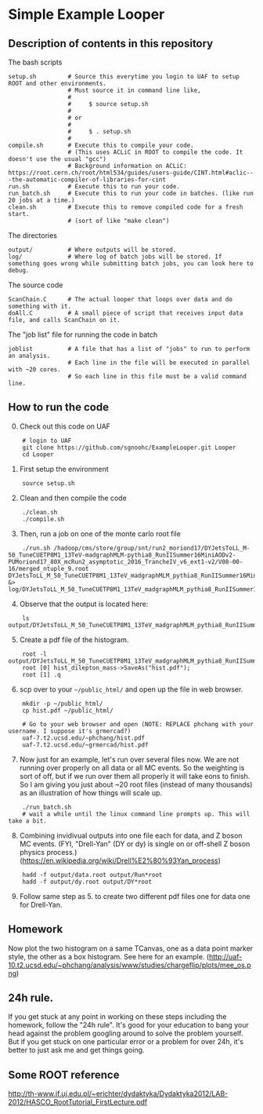 # Simple Example Looper

## Description of contents in this repository

The bash scripts

    setup.sh         # Source this everytime you login to UAF to setup ROOT and other environments.
                     # Must source it in command line like,
                     #
                     #     $ source setup.sh
                     #
                     # or
                     #
                     #     $ . setup.sh
                     #
    compile.sh       # Execute this to compile your code.
                     # (This uses ACLiC in ROOT to compile the code. It doesn't use the usual "gcc")
                     # Background information on ACLiC: https://root.cern.ch/root/html534/guides/users-guide/CINT.html#aclic---the-automatic-compiler-of-libraries-for-cint
    run.sh           # Execute this to run your code.
    run_batch.sh     # Execute this to run your code in batches. (like run 20 jobs at a time.)
    clean.sh         # Execute this to remove compiled code for a fresh start.
                     # (sort of like "make clean")

The directories

    output/          # Where outputs will be stored.
    log/             # Where log of batch jobs will be stored. If something goes wrong while submitting batch jobs, you can look here to debug.

The source code

    ScanChain.C      # The actual looper that loops over data and do something with it.
    doAll.C          # A small piece of script that receives input data file, and calls ScanChain on it.

The "job list" file for running the code in batch

    joblist          # A file that has a list of "jobs" to run to perform an analysis.
                     # Each line in the file will be executed in parallel with ~20 cores.
                     # So each line in this file must be a valid command line.

## How to run the code

0. Check out this code on UAF

```
    # login to UAF
    git clone https://github.com/sgnoohc/ExampleLooper.git Looper
    cd Looper
```

1. First setup the environment

```
    source setup.sh
```

2. Clean and then compile the code

```
    ./clean.sh
    ./compile.sh
```

3. Then, run a job on one of the monte carlo root file

```
    ./run.sh /hadoop/cms/store/group/snt/run2_moriond17/DYJetsToLL_M-50_TuneCUETP8M1_13TeV-madgraphMLM-pythia8_RunIISummer16MiniAODv2-PUMoriond17_80X_mcRun2_asymptotic_2016_TrancheIV_v6_ext1-v2/V08-00-16/merged_ntuple_9.root     DYJetsToLL_M_50_TuneCUETP8M1_13TeV_madgraphMLM_pythia8_RunIISummer16MiniAODv2_PUMoriond17_80X_mcRun2_asymptotic_2016_TrancheIV_v6_ext1_v2_V08_00_16_merged_ntuple_9.root &> log/DYJetsToLL_M_50_TuneCUETP8M1_13TeV_madgraphMLM_pythia8_RunIISummer16MiniAODv2_PUMoriond17_80X_mcRun2_asymptotic_2016_TrancheIV_v6_ext1_v2_V08_00_16_merged_ntuple_9.log
```

4. Observe that the output is located here:

```
    ls output/DYJetsToLL_M_50_TuneCUETP8M1_13TeV_madgraphMLM_pythia8_RunIISummer16MiniAODv2_PUMoriond17_80X_mcRun2_asymptotic_2016_TrancheIV_v6_ext1_v2_V08_00_16_merged_ntuple_9.root
```

5. Create a pdf file of the histogram.

```
    root -l output/DYJetsToLL_M_50_TuneCUETP8M1_13TeV_madgraphMLM_pythia8_RunIISummer16MiniAODv2_PUMoriond17_80X_mcRun2_asymptotic_2016_TrancheIV_v6_ext1_v2_V08_00_16_merged_ntuple_9.root
    root [0] hist_dilepton_mass->SaveAs("hist.pdf");
    root [1] .q
```

6. scp over to your ```~/public_html/``` and open up the file in web browser.

```
    mkdir -p ~/public_html/
    cp hist.pdf ~/public_html/

    # Go to your web browser and open (NOTE: REPLACE phchang with your username. I suppose it's grmercad?)
    uaf-7.t2.ucsd.edu/~phchang/hist.pdf
    uaf-7.t2.ucsd.edu/~grmercad/hist.pdf
```

7. Now just for an example, let's run over several files now. We are not
   running over properly on all data or all MC events. So the weighting is sort
   of off, but if we run over them all properly it will take eons to finish. So I
   am giving you just about ~20 root files (instead of many thousands) as an
   illustration of how things will scale up.

```
    ./run_batch.sh
    # wait a while until the linux command line prompts up. This will take a bit.
```

8. Combining invidivual outputs into one file each for data, and Z boson MC events.
   (FYI, "Drell-Yan" (DY or dy) is single on or off-shell Z boson physics process.)
   (https://en.wikipedia.org/wiki/Drell%E2%80%93Yan_process)

```
    hadd -f output/data.root output/Run*root
    hadd -f output/dy.root output/DY*root
```

9. Follow same step as 5. to create two different pdf files one for data one for Drell-Yan.

## Homework

Now plot the two histogram on a same TCanvas, one as a data point marker style, the other as a box histogram.
See here for an example. (http://uaf-10.t2.ucsd.edu/~phchang/analysis/www/studies/chargeflip/plots/mee_os.png)

## 24h rule.

If you get stuck at any point in working on these steps including the homework,
follow the "24h rule". It's good for your education to bang your head against
the problem googling around to solve the problem yourself. But if you get stuck
on one particular error or a problem for over 24h, it's better to just ask me
and get things going.

## Some ROOT reference

http://th-www.if.uj.edu.pl/~erichter/dydaktyka/Dydaktyka2012/LAB-2012/HASCO_RootTutorial_FirstLecture.pdf
